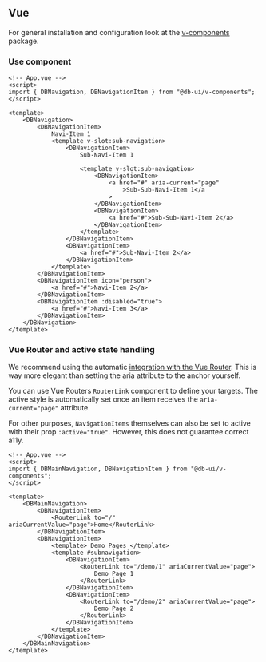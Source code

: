 ## Vue

For general installation and configuration look at the [v-components](https://www.npmjs.com/package/@db-ui/v-components) package.

### Use component

```vue App.vue
<!-- App.vue -->
<script>
import { DBNavigation, DBNavigationItem } from "@db-ui/v-components";
</script>

<template>
	<DBNavigation>
		<DBNavigationItem>
			Navi-Item 1
			<template v-slot:sub-navigation>
				<DBNavigationItem>
					Sub-Navi-Item 1

					<template v-slot:sub-navigation>
						<DBNavigationItem>
							<a href="#" aria-current="page"
								>Sub-Sub-Navi-Item 1</a
							>
						</DBNavigationItem>
						<DBNavigationItem>
							<a href="#">Sub-Sub-Navi-Item 2</a>
						</DBNavigationItem>
					</template>
				</DBNavigationItem>
				<DBNavigationItem>
					<a href="#">Sub-Navi-Item 2</a>
				</DBNavigationItem>
			</template>
		</DBNavigationItem>
		<DBNavigationItem icon="person">
			<a href="#">Navi-Item 2</a>
		</DBNavigationItem>
		<DBNavigationItem :disabled="true">
			<a href="#">Navi-Item 3</a>
		</DBNavigationItem>
	</DBNavigation>
</template>
```

### Vue Router and active state handling

We recommend using the automatic [integration with the Vue Router](https://router.vuejs.org/api/interfaces/RouterLinkProps.html#ariaCurrentValue). This is way more elegant than setting the aria attribute to the anchor yourself.

You can use Vue Routers `RouterLink` component to define your targets.
The active style is automatically set once an item receives the `aria-current="page"` attribute.

For other purposes, `NavigationItems` themselves can also be set to active with their prop `:active="true"`. However, this does not guarantee correct a11y.

```vue App.vue
<!-- App.vue -->
<script>
import { DBMainNavigation, DBNavigationItem } from "@db-ui/v-components";
</script>

<template>
	<DBMainNavigation>
		<DBNavigationItem>
			<RouterLink to="/" ariaCurrentValue="page">Home</RouterLink>
		</DBNavigationItem>
		<DBNavigationItem>
			<template> Demo Pages </template>
			<template #subnavigation>
				<DBNavigationItem>
					<RouterLink to="/demo/1" ariaCurrentValue="page">
						Demo Page 1
					</RouterLink>
				</DBNavigationItem>
				<DBNavigationItem>
					<RouterLink to="/demo/2" ariaCurrentValue="page">
						Demo Page 2
					</RouterLink>
				</DBNavigationItem>
			</template>
		</DBNavigationItem>
	</DBMainNavigation>
</template>
```
